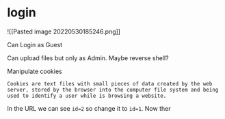 # login
![[Pasted image 20220530185246.png]]

Can Login as Guest

Can upload files but only as Admin. Maybe reverse shell?

Manipulate cookies

```cookies
Cookies are text files with small pieces of data created by the web server, stored by the browser into the computer file system and being used to identify a user while is browsing a website.
```

In the URL we can see `id=2` so change it to `id=1`.
Now ther